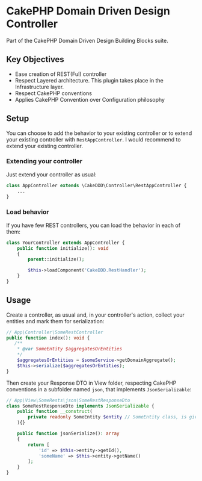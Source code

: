 # CakePHP Domain Driven Design Controller

Part of the CakePHP Domain Driven Design Building Blocks suite.

## Key Objectives
- Ease creation of REST(Ful) controller
- Respect Layered architecture. This plugin takes place in the Infrastructure layer.
- Respect CakePHP conventions
- Applies CakePHP Convention over Configuration philosophy

## Setup
You can choose to add the behavior to your existing controller or to extend your existing controller with `RestAppController`.
I would recommend to extend your existing controller.

### Extending your controller
Just extend your controller as usual:
```php
class AppController extends \CakeDDD\Controller\RestAppController {
    ...
}
```
### Load behavior
If you have few REST controllers, you can load the behavior in each of them:
```php
class YourController extends AppController {
    public function initialize(): void
    {
        parent::initialize();

        $this->loadComponent('CakeDDD.RestHandler');
    }
}
```

## Usage
Create a controller, as usual and, in your controller's action, collect your entities and mark them for serialization:
```php
// App\Controller\SomeRestController
public function index(): void {
   /**
    * @var SomeEntity $aggregatesOrEntities
    */
    $aggregatesOrEntities = $someService->getDomainAggregate();
    $this->serialize($aggregatesOrEntities);
}
```

Then create your Response DTO in View folder, respecting CakePHP conventions in a subfolder named `json`, that implements `JsonSerializable`: 
```php
// App\View\SomeRests\json\SomeRestResponseDto
class SomeRestResponseDto implements JsonSerializable {
    public function __construct(
        private readonly SomeEntity $entity // SomeEntity class, is given by SomeRestController::index()
    ){}

    public function jsonSerialize(): array
    {
        return [
            'id' => $this->entity->getId(),
            'someName' => $this->entity->getName()
        ];
    }
}
```
